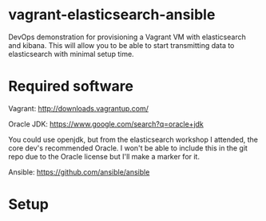 vagrant-elasticsearch-ansible
=============================

DevOps demonstration for provisioning a Vagrant VM with elasticsearch and kibana.  This will allow you to 
be able to start transmitting data to elasticsearch with minimal setup time.

Required software
=============================

Vagrant: http://downloads.vagrantup.com/

Oracle JDK: https://www.google.com/search?q=oracle+jdk

  You could use openjdk, but from the elasticsearch workshop I attended, the core dev's recommended Oracle.
  I won't be able to include this in the git repo due to the Oracle license but I'll make a marker for it.
  
Ansible: https://github.com/ansible/ansible

Setup
======
